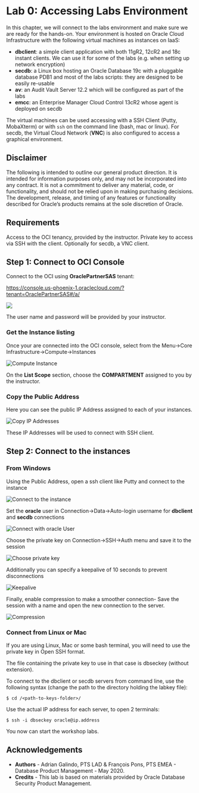 # Lab 0: Accessing Labs Environment

In this chapter, we will connect to the labs environment and make sure we are ready for the hands-on.
Your environment is hosted on Oracle Cloud Infrastructure with the following virtual machines as instances on IaaS:

- **dbclient**: a simple client application with both 11gR2, 12cR2 and 18c instant clients. We can use it for some of the labs (e.g. when setting up network encryption)
- **secdb**: a Linux box hosting an Oracle Database 19c with a pluggable database PDB1 and most of the labs scripts: they are designed to be easily re-usable
- **av**: an Audit Vault Server 12.2 which will be configured as part of the labs
- **emcc**: an Enterprise Manager Cloud Control 13cR2 whose agent is deployed on secdb

The virtual machines can be used accessing with a SSH Client (Putty, MobaXterm) or with `ssh` on the command line (bash, mac or linux).
For secdb, the Virtual Cloud Network (**VNC**) is also configured to access a graphical environment.

## Disclaimer
The following is intended to outline our general product direction. It is intended for information purposes only, and may not be incorporated into any contract. It is not a commitment to deliver any material, code, or functionality, and should not be relied upon in making purchasing decisions. The development, release, and timing of any features or functionality described for Oracle’s products remains at the sole discretion of Oracle.

## Requirements

Access to the OCI tenancy, provided by the instructor.
Private key to access via SSH with the client.
Optionally for secdb, a VNC client.

## Step 1: Connect to OCI Console ##
Connect to the OCI using **OraclePartnerSAS** tenant:

https://console.us-phoenix-1.oraclecloud.com/?tenant=OraclePartnerSAS#/a/

![](./images/Lab000_Step1_1.png)

The user name and password will be provided by your instructor.

### Get the Instance listing

Once your are connected into the OCI console, select from the Menu->Core Infrastructure->Compute->Instances

![Compute Instance](./images/Lab000_Step1_2.png "")

On the **List Scope** section, choose the **COMPARTMENT** assigned to you by the instructor.

### Copy the Public Address

Here you can see the public IP Address assigned to each of your instances.

![Copy IP Addresses](./images/Lab000_Step1_3.png "")

These IP Addresses will be used to connect with SSH client.

## Step 2: Connect to the instances

### From Windows

Using the Public Address, open a ssh client like Putty and connect to the instance

![Connect to the instance](./images/Lab000_Step2_1.png "")

Set the **oracle** user in Connection->Data->Auto-login username for **dbclient** and **secdb** connections

![Connect with oracle User](./images/Lab000_Step2_2.png "")

Choose the private key on Connection->SSH->Auth menu and save it to the session 

![Choose private key](./images/Lab000_Step2_3.png )

Additionally you can specify a keepalive of 10 seconds to prevent disconnections 

![Keepalive](./images/Lab000_Step2_4.png "")

Finally, enable compression to make a smoother connection- Save the session with a name and open the new connection to the server.

![Compression](./images/Lab000_Step2_5.png )



### Connect from Linux or Mac

If you are using Linux, Mac or some bash terminal, you will need to use the private key in Open SSH format.

The file containing the private key to use in that case is dbseckey (without extension).

To connect to the dbclient or secdb servers from command line, use the following syntax (change the path to the directory holding the labkey file):

    $ cd /<path-to-keys-folder>/

Use the actual IP address for each server, to open 2 terminals: 

    $ ssh -i dbseckey oracle@ip.address

You now can start the workshop labs.

## Acknowledgements

- **Authors** - Adrian Galindo, PTS LAD & François Pons, PTS EMEA - Database Product Management - May 2020.
- **Credits** - This lab is based on materials provided by Oracle Database Security Product Management.